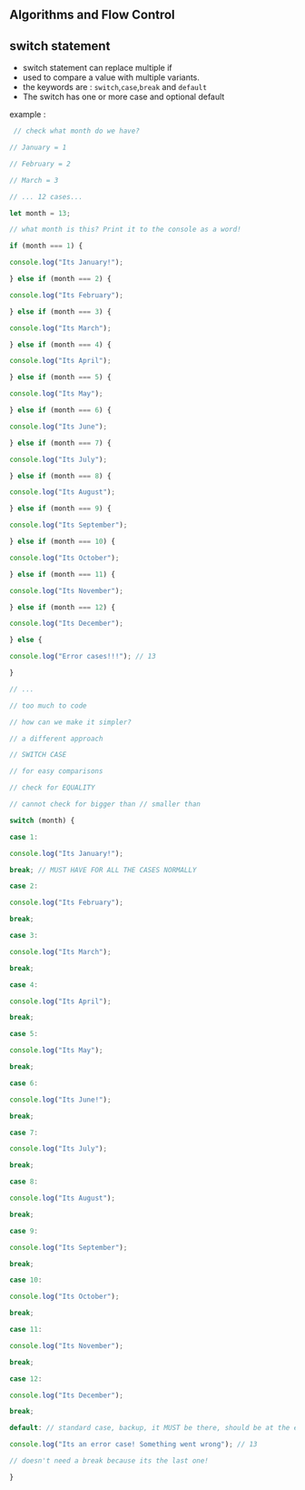  ## Algorithms and Flow Control



## switch statement

- switch statement can replace multiple if
-  used to compare a value with multiple variants.
- the keywords are : `switch`,`case`,`break` and `default`
- The switch has one or more case and optional default

example : 
```javascript
 // check what month do we have?

// January = 1

// February = 2

// March = 3

// ... 12 cases...
```
```javascript
let month = 13;

// what month is this? Print it to the console as a word!

if (month === 1) {

console.log("Its January!");

} else if (month === 2) {

console.log("Its February");

} else if (month === 3) {

console.log("Its March");

} else if (month === 4) {

console.log("Its April");

} else if (month === 5) {

console.log("Its May");

} else if (month === 6) {

console.log("Its June");

} else if (month === 7) {

console.log("Its July");

} else if (month === 8) {

console.log("Its August");

} else if (month === 9) {

console.log("Its September");

} else if (month === 10) {

console.log("Its October");

} else if (month === 11) {

console.log("Its November");

} else if (month === 12) {

console.log("Its December");

} else {

console.log("Error cases!!!"); // 13

}
```
```javascript
// ...

// too much to code

// how can we make it simpler?

// a different approach

// SWITCH CASE

// for easy comparisons

// check for EQUALITY

// cannot check for bigger than // smaller than
```
 ```javascript
 switch (month) {

case 1:

console.log("Its January!");

break; // MUST HAVE FOR ALL THE CASES NORMALLY

case 2:

console.log("Its February");

break;

case 3:

console.log("Its March");

break;

case 4:

console.log("Its April");

break;

case 5:

console.log("Its May");

break;

case 6:

console.log("Its June!");

break;

case 7:

console.log("Its July");

break;

case 8:

console.log("Its August");

break;

case 9:

console.log("Its September");

break;

case 10:

console.log("Its October");

break;

case 11:

console.log("Its November");

break;

case 12:

console.log("Its December");

break;

default: // standard case, backup, it MUST be there, should be at the end!

console.log("Its an error case! Something went wrong"); // 13

// doesn't need a break because its the last one!

}
 ```
